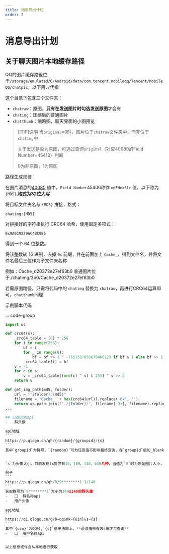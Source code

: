 ```yaml
---
title: 消息导出计划
order: 3
---
```


# 消息导出计划

## 关于聊天图片本地缓存路径

<QQCachePath />

QQ的图片缓存路径位于`/storage/emulated/0/Android/data/com.tencent.mobileqq/Tencent/MobileQQ/chatpic`，以下用`./`代指

这个目录下包含三个文件夹：

- `chatraw`：原图，**只有在发送图片时勾选发送原图**才会有
- `chatimg`：压缩后的普通图片
- `chatthumb`：缩略图，聊天界面的小图预览

>[!TIP]说明
当`original`=0时，图片位于`chatraw`文件夹中，而非位于`chatimg`中
>
>关于发送是否为原图，可通过查询`original`（对应40080的Field Number=45418）判断
>
>0为非原图，1为原图

路径生成规律：

在图片消息的<a href="https://qq.sbcnm.top/view/db_file_analysis/nt_msg.db.html#:~:text=%E6%AD%A4%E5%AD%97%E6%AE%B5-,40080,-protobuf" target="_blank">40080</a> 值中，`Field Number`45406称作 `md5HexStr` 值，以下称为 ``{MD5}``,**格式为32位大写**

将目标文件夹名与 `{MD5}` 拼接，格式：
```
chatimg:{MD5}
```
对拼接好的字符串执行 CRC64 哈希，使用固定多项式：
```
0x9A6C9329AC4BC9B5
```
得到一个 64 位整数。

将该整数转 16 进制，去掉 `0x` 前缀，并在前面加上 `Cache_`，得到文件名，并将文件名最后三位作为子文件夹名称

例如：Cache_d20372e27ef63b0 普通图片位于./chatimg/3b0/Cache_d20372e27ef63b0

若需原图路径，只需将代码中的 `chatimg` 替换为 `chatraw`，再进行CRC64运算即可，`chatthumb`同理

 示例脚本代码

::: code-group

````python [Python]
import os

def crc64(s):
    _crc64_table = [0] * 256
    for i in range(256):
        bf = i
        for _ in range(8):
            bf = bf >> 1 ^ -7661587058870466123 if bf & 1 else bf >> 1
        _crc64_table[i] = bf
    v = -1
    for c in s:
        v = _crc64_table[(ord(c) ^ v) & 255] ^ v >> 8
    return v

def get_img_path(md5, folder):
    url = f"{folder}:{md5}"
    filename = 'Cache_' + hex(crc64(url)).replace('0x', '')
    return os.path.join(f"./{folder}/", filename[-3:], filename).replace("\\", "/")
:::

## 已挖到的api
-   群头像

api地址
```
https://p.qlogo.cn/gh/{random}/{groupid}/{s}
```
其中`groupid`为群号，`{random}`可为任意值不影响最终查询，在`groupid`后加_blank{order}，可以获取历史头像


`s`为头像大小，目前发现tx提供有40、100、140、640几种，当值为`0`时为原始图片大小，也可不附加此参数，默认返回等同参数`0`

例子
```
https://p.qlogo.cn/gh/0/9********1_1/140
```
获取群号为`9********1`大小为140x140的群头像
-   ⬜  群名称api
-   用户头像

api地址
```
https://q1.qlogo.cn/g?b=qq&nk={uin}&s={s}
```
其中`{uin}`为QQ号,`{s}`值用法同上，**必须携带有效s值才可查询**
-   ⬜  用户名称api


以上信息或许会从本地进行获取
